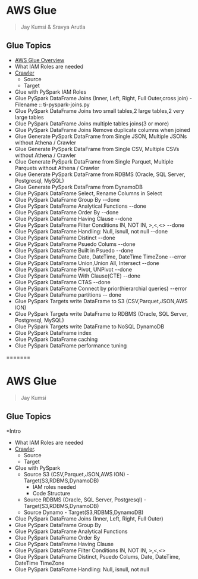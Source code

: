 # AWS Glue
> Jay Kumsi & Sravya Arutla

## Glue Topics
* [AWS Glue Overview](Intro.md)
* What IAM Roles are needed
* [Crawler](aws-glue-crawler.md)
   * Source
   * Target
* Glue with PySpark IAM Roles
* Glue PySpark DataFrame Joins (Inner, Left, Right, Full Outer,cross join) - Filename :: ti-pyspark-joins.py
* Glue PySpark DataFrame Joins two small tables,2 large tables,2 very large tables
* Glue PySpark DataFrame Joins multiple tables joins(3 or more)
* Glue PySpark DataFrame Joins Remove duplicate columns when joined
* Glue Generate PySpark DataFrame from Single JSON, Multiple JSONs without Athena / Crawler
* Glue Generate PySpark DataFrame from Single CSV, Multiple CSVs without Athena / Crawler
* Glue Generate PySpark DataFrame from Single Parquet, Multiple Parquets without Athena / Crawler
* Glue Generate PySpark DataFrame from RDBMS (Oracle, SQL Server, Postgresql, MySQL)
* Glue Generate PySpark DataFrame from DynamoDB
* Glue PySpark DataFrame Select, Rename Columns in Select
* Glue PySpark DataFrame Group By --done
* Glue PySpark DataFrame Analytical Functions --done
* Glue PySpark DataFrame Order By --done
* Glue PySpark DataFrame Having Clause --done
* Glue PySpark DataFrame Filter Conditions IN, NOT IN, >,<,<> --done
* Glue PySpark DataFrame Handling: Null, isnull, not null --done
* Glue PySpark DataFrame Distinct --done
* Glue PySpark DataFrame Psuedo Colums --done
* Glue PySpark DataFrame Built in Psuedo --done
* Glue PySpark DataFrame Date, DateTime, DateTime TimeZone --error
* Glue PySpark DataFrame Union,Union All, Intersect --done
* Glue PySpark DataFrame Pivot, UNPivot --done
* Glue PySpark DataFrame With Clause(CTE) --done
* Glue PySpark DataFrame CTAS --done
* Glue PySpark DataFrame Connect by prior(hierarchial queries) --error
* Glue PySpark DataFrame partitions -- done
* Glue PySpark Targets write DataFrame to S3 (CSV,Parquet,JSON,AWS ION)
* Glue PySpark Targets write DataFrame to RDBMS (Oracle, SQL Server, Postgresql, MySQL)
* Glue PySpark Targets write DataFrame to NoSQL DynamoDB
* Glue PySpark DataFrame index
* Glue PySpark DataFrame caching
* Glue PySpark DataFrame performance tuning

=======
# AWS Glue
> Jay Kumsi

## Glue Topics
*Intro 
* What IAM Roles are needed
* [Crawler](AWS-GLUE-Crawler.md).
   * Source
   * Target
* Glue with PySpark
    * Source S3 (CSV,Parquet,JSON,AWS ION) - Target(S3,RDBMS,DynamoDB)
        * IAM roles needed
        * Code Structure
    * Source RDBMS (Oracle, SQL Server, Postgresql) - Target(S3,RDBMS,DynamoDB) 
    * Source Dynamo - Target(S3,RDBMS,DynamoDB)
* Glue PySpark DataFrame Joins (Inner, Left, Right, Full Outer)
* Glue PySpark DataFrame Group By
* Glue PySpark DataFrame Analytical Functions
* Glue PySpark DataFrame Order By
* Glue PySpark DataFrame Having Clause
* Glue PySpark DataFrame Filter Conditions IN, NOT IN, >,<,<>
* Glue PySpark DataFrame Distinct, Psuedo Colums, Date, DateTime, DateTime TimeZone
* Glue PySpark DataFrame Handling: Null, isnull, not null
